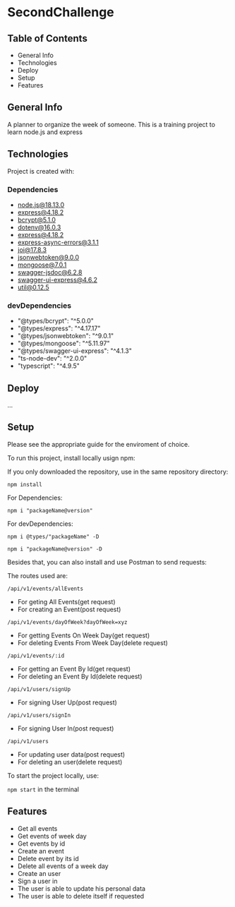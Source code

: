 # SecondChallenge

## Table of Contents
* General Info
* Technologies
* Deploy
* Setup
* Features


## General Info
A planner to organize the week of someone. This is a training project to learn node.js and express

## Technologies
Project is created with:
### Dependencies
* node.js@18.13.0 
* express@4.18.2
* bcrypt@5.1.0
* dotenv@16.0.3
* express@4.18.2
* express-async-errors@3.1.1
* joi@17.8.3
* jsonwebtoken@9.0.0
* mongoose@7.0.1
* swagger-jsdoc@6.2.8
* swagger-ui-express@4.6.2
* util@0.12.5

### devDependencies
* "@types/bcrypt": "^5.0.0"
* "@types/express": "^4.17.17"
* "@types/jsonwebtoken": "^9.0.1"
* "@types/mongoose": "^5.11.97"
* "@types/swagger-ui-express": "^4.1.3"
* "ts-node-dev": "^2.0.0"
* "typescript": "^4.9.5"

## Deploy
...

## Setup
Please see the appropriate guide for the enviroment of choice.

To run this project, install locally usign npm:

If you only downloaded the repository, use in the same repository directory:

```npm install```

For Dependencies:

```npm i "packageName@version"```

For devDependencies:

```npm i @types/"packageName" -D```

```npm i "packageName@version" -D```

Besides that, you can also install and use Postman to send requests:

The routes used are:

```/api/v1/events/allEvents```
 * For geting All Events(get request)
 * For creating an Event(post request)
 
```/api/v1/events/dayOfWeek?dayOfWeek=xyz```
 * For  getting Events On Week Day(get request)
 * For deleting Events From Week Day(delete request)
  
```/api/v1/events/:id```
 *  For getting an Event By Id(get request) 
 *  For deleting an Event By Id(delete request)

```/api/v1/users/signUp```
 * For signing User Up(post request)
  
```/api/v1/users/signIn```
 * For signing User In(post request)

```/api/v1/users```
* For updating user data(post request)
* For deleting an user(delete request)
 

To start the project locally, use:

```npm start``` in the terminal

## Features
* Get all events
* Get events of week day
* Get events by id
* Create an event
* Delete event by its id
* Delete all events of a week day
* Create an user
* Sign a user in
* The user is able to update his personal data
* The user is able to delete itself if requested
